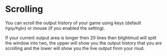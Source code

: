 # Scrolling

You can scroll the output history of your game using keys (default
`PgUp`/`PgDn`) or mouse (if you enabled the setting).

If your current output area is longer then 20 lines then blightmud will split
the window into two, the upper will show you the output history that you are
scrolling and the lower will show you the live output from your mud.
